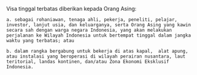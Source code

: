 Visa tinggal terbatas diberikan kepada Orang Asing:

    a. sebagai rohaniawan, tenaga ahli, pekerja, peneliti, pelajar, investor, lanjut usia, dan keluarganya, serta Orang Asing yang kawin secara sah dengan warga negara Indonesia, yang akan melakukan perjalanan ke Wilayah Indonesia untuk bertempat tinggal dalam jangka waktu yang terbatas; atau
    
    b. dalam rangka bergabung untuk bekerja di atas kapal,  alat apung, atau instalasi yang beroperasi di wilayah perairan nusantara, laut teritorial, landas kontinen, dan/atau Zona Ekonomi Eksklusif Indonesia.